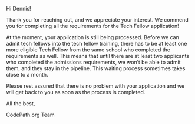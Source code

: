 Hi Dennis!

Thank you for reaching out, and we appreciate your interest. We commend you for completing all the requirements for the Tech Fellow application!

At the moment, your application is still being processed. Before we can admit tech fellows into the tech fellow training, there has to be at least one more eligible Tech Fellow from the same school who completed the requirements as well. This means that until there are at least two applicants who completed the admissions requirements, we won’t be able to admit them, and they stay in the pipeline. This waiting process sometimes takes close to a month.

Please rest assured that there is no problem with your application and we will get back to you as soon as the process is completed.

All the best,

CodePath.org Team
